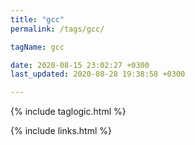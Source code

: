 ```yaml
---
title: "gcc"
permalink: /tags/gcc/

tagName: gcc

date: 2020-08-15 23:02:27 +0300
last_updated: 2020-08-28 19:38:58 +0300

---
```


{% include taglogic.html %}

{% include links.html %}
